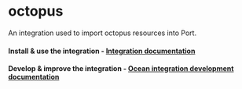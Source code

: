 # octopus

An integration used to import octopus resources into Port.

#### Install & use the integration - [Integration documentation](https://docs.port.io/build-your-software-catalog/sync-data-to-catalog/octopus)

#### Develop & improve the integration - [Ocean integration development documentation](https://ocean.getport.io/develop-an-integration/)